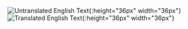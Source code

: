 ![Untranslated English Text](https://github.com/chermary/blisscribe/blob/master/resources/translated.png){:height="36px" width="36px"}
![Translated English Text](https://github.com/chermary/blisscribe/blob/master/resources/translated.png){:height="36px" width="36px"}
